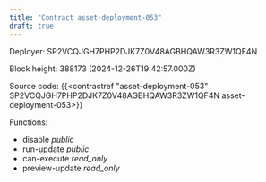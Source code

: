 ```yaml
---
title: "Contract asset-deployment-053"
draft: true
---
```

Deployer: SP2VCQJGH7PHP2DJK7Z0V48AGBHQAW3R3ZW1QF4N


 



Block height: 388173 (2024-12-26T19:42:57.000Z)

Source code: {{<contractref "asset-deployment-053" SP2VCQJGH7PHP2DJK7Z0V48AGBHQAW3R3ZW1QF4N asset-deployment-053>}}

Functions:

* disable _public_
* run-update _public_
* can-execute _read_only_
* preview-update _read_only_

